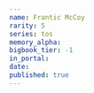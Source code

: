 ```yaml
---
name: Frantic McCoy
rarity: 5
series: tos
memory_alpha:
bigbook_tier: -1
in_portal:
date:
published: true
---
```



